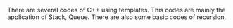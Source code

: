 There are several codes of C++ using templates. This codes are mainly the application of Stack, Queue. There are also some basic codes of recursion. 
